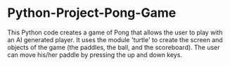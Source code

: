 # Python-Project-Pong-Game

This Python code creates a game of Pong that allows the user to play with an AI generated player. It uses the module 'turtle' to create the screen and objects of the 
game (the paddles, the ball, and the scoreboard). The user can move his/her paddle by pressing the up and down keys. 
